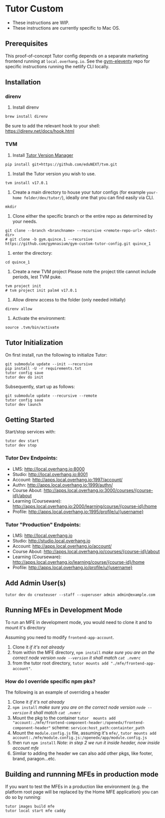 # Tutor Custom

- These instructions are WIP.
- These instructions are currently specific to Mac OS.

## Prerequisites
This proof-of-concept Tutor config depends on a separate marketing frontend running at `local.overhang.io`. See the [gym-eleventy](https://github.com/gymnasium/gym-eleventy) repo for specific instructions running the netlify CLI locally.

## Installation


### direnv
1. Install direnv
```
brew install direnv
```

Be sure to add the relevant hook to your shell: https://direnv.net/docs/hook.html

### TVM
1. Install [Tutor Version Manager](https://github.com/eduNEXT/tvm)
```
pip install git+https://github.com/eduNEXT/tvm.git
```

1. Install the Tutor version you wish to use.
```
tvm install v17.0.1
```

1. Create a main directory to house your tutor configs (for example `your-home folder/dev/tutor/`), ideally one that you can find easily via CLI.
```
mkdir 
```

1. Clone either the specific branch or the entire repo as determined by your needs.
```
git clone --branch <branchname> --recursive <remote-repo-url> <dest-dir>
# git clone -b gym.quince.1 --recursive https://github.com/gymnasium/gym-custom-tutor-config.git quince_1
```

1. enter the directory:
```
cd quince_1
```

1. Create a new TVM project
Please note the project title cannot include periods, lest TVM puke.
```
tvm project init
# tvm project init palm4 v17.0.1
```

1. Allow direnv access to the folder (only needed initially)
```
direnv allow
```

1. Activate the environment:
```
source .tvm/bin/activate
```

## Tutor Initialization

On first install, run the following to initialize Tutor:
```
git submodule update --init --recursive
pip install -U -r requirements.txt
tutor config save
tutor dev do init
```

Subsequently, start up as follows:

```
git submodule update --recursive --remote
tutor config save
tutor dev launch
```

## Getting Started

Start/stop services with:

```
tutor dev start
tutor dev stop
```

### Tutor Dev Endpoints:

* LMS: http://local.overhang.io:8000
* Studio: http://local.overhang.io:8001
* Account: http://apps.local.overhang.io:1997/account/
* Authn: http://apps.local.overhang.io:1999/authn/
* Course About: http://apps.local.overhang.io:3000/courses/{course-id}/about
* Learning (Courseware): http://apps.local.overhang.io:2000/learning/course/{course-id}/home
* Profile: http://apps.local.overhang.io:1995/profile/u/{username}

### Tutor "Production" Endpoints:

* LMS: http://local.overhang.io
* Studio: http://studio.local.overhang.io
* Account: http://apps.local.overhang.io/account/
* Course About: http://apps.local.overhang.io/courses/{course-id}/about
* Learning (Courseware): http://apps.local.overhang.io/learning/course/{course-id}/home
* Profile: http://apps.local.overhang.io/profile/u/{username}

## Add Admin User(s)

```
tutor dev do createuser --staff --superuser admin admin@example.com
```

## Running MFEs in Development Mode

To run an MFE in development mode, you would need to clone it and to mount it's directory

 Assuming you need to modify `frontend-app-account`.

1. Clone it _if it's not already_ 
2. from within the MFE directory, `npm install` _make sure you are on the correct node version `node --version` it shall match `cat .nvmrc`_
3. from the tutor root directory, `tutor mounts add "./mfe/frontend-app-account"`. 

### How do I override specific npm pks?

The following is an example of overriding a header

1. Clone it _if it's not already_
1. `npm install` _make sure you are on the correct node version `node --version` it shall match `cat .nvmrc`_
1. Mount the pkg to the container `tutor  mounts add "account:./mfe/frontend-component-header:/openedx/frontend-component-header"` scheme: `service:host_path:containter_path`
1. Mount the `module.config.js` file, assuming it's `mfe/`, `tutor mounts add account:./mfe/module.config.js:/openedx/app/module.config.js`
1. then run `npm install` _Note: in step 2 we run it inside header, now inside account mfe_
1. Simliar to adding the header we can also add other pkgs, like footer, brand, paragon...etc.

## Building and runnning MFEs in production mode

If you want to test the MFEs in a production like environment (e.g. the platform root page will be replaced by the Home MFE application) you can do so by running:

    tutor images build mfe
    tutor local start mfe caddy
